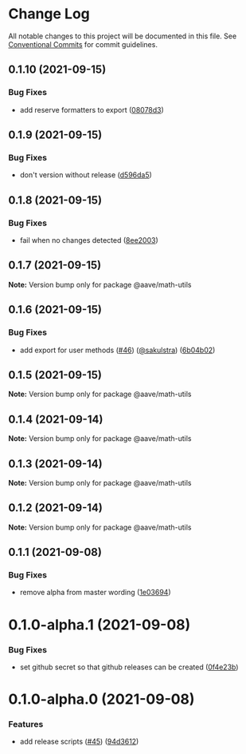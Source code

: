 # Change Log

All notable changes to this project will be documented in this file.
See [Conventional Commits](https://conventionalcommits.org) for commit guidelines.

## 0.1.10 (2021-09-15)


### Bug Fixes

* add reserve formatters to export ([08078d3](https://github.com/@aave/aave-utilities/commit/08078d38d4adc21089e9d81c06a2c66ffa71ade2))





## 0.1.9 (2021-09-15)


### Bug Fixes

* don't version without release ([d596da5](https://github.com/@aave/aave-utilities/commit/d596da58e55664eec3124c610c9ff94d4805e60a))





## 0.1.8 (2021-09-15)


### Bug Fixes

* fail when no changes detected ([8ee2003](https://github.com/@aave/aave-utilities/commit/8ee2003cc810d34340d9c90d0dc9766e2f42fdd7))





## 0.1.7 (2021-09-15)

**Note:** Version bump only for package @aave/math-utils





## 0.1.6 (2021-09-15)


### Bug Fixes

* add export for user methods ([#46](https://github.com/@aave/aave-utilities/issues/46)) ([@sakulstra](https://github.com/sakulstra)) ([6b04b02](https://github.com/@aave/aave-utilities/commit/6b04b02bff78975352d786b9fe06f68cad19b880))





## 0.1.5 (2021-09-15)

**Note:** Version bump only for package @aave/math-utils





## 0.1.4 (2021-09-14)

**Note:** Version bump only for package @aave/math-utils





## 0.1.3 (2021-09-14)

**Note:** Version bump only for package @aave/math-utils





## 0.1.2 (2021-09-14)

**Note:** Version bump only for package @aave/math-utils





## 0.1.1 (2021-09-08)


### Bug Fixes

* remove alpha from master wording ([1e03694](https://github.com/@aave/aave-utilities/commit/1e03694924f7f9f414f1257ba3b2ef4674ef8874))





# 0.1.0-alpha.1 (2021-09-08)


### Bug Fixes

* set github secret so that github releases can be created ([0f4e23b](https://github.com/@aave/aave-utilities/commit/0f4e23b5d72662f4b05a76704fd4d4d68d39c736))





# 0.1.0-alpha.0 (2021-09-08)


### Features

* add release scripts ([#45](https://github.com/@aave/aave-utilities/issues/45)) ([94d3612](https://github.com/@aave/aave-utilities/commit/94d36123b78eff84b061aa096a5c5d0843741676))
